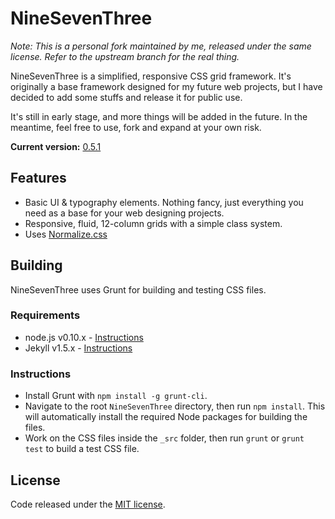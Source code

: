 # NineSevenThree

*Note: This is a personal fork maintained by me, released under the same license. Refer to the upstream branch for the real thing.*

NineSevenThree is a simplified, responsive CSS grid framework. It's originally a base framework designed for my future web projects, but I have decided to add some stuffs and release it for public use.

It's still in early stage, and more things will be added in the future. In the meantime, feel free to use, fork and expand at your own risk.

**Current version:** [0.5.1](https://github.com/resir014/NineSevenThree/releases)

## Features

* Basic UI & typography elements. Nothing fancy, just everything you need as a base for your web designing projects.
* Responsive, fluid, 12-column grids with a simple class system.
* Uses [Normalize.css](http://git.io/normalize)

## Building

NineSevenThree uses Grunt for building and testing CSS files.

### Requirements

* node.js v0.10.x - [Instructions](http://nodejs.org/download/)
* Jekyll v1.5.x - [Instructions](http://jekyllrb.com/docs/installation/)

### Instructions

* Install Grunt with `npm install -g grunt-cli`.
* Navigate to the root `NineSevenThree` directory, then run `npm install`. This will automatically install the required Node packages for building the files.
* Work on the CSS files inside the `_src` folder, then run `grunt` or `grunt test` to build a test CSS file.

## License

Code released under the [MIT license](https://github.com/resir014/NineSevenThree/blob/master/LICENSE).
